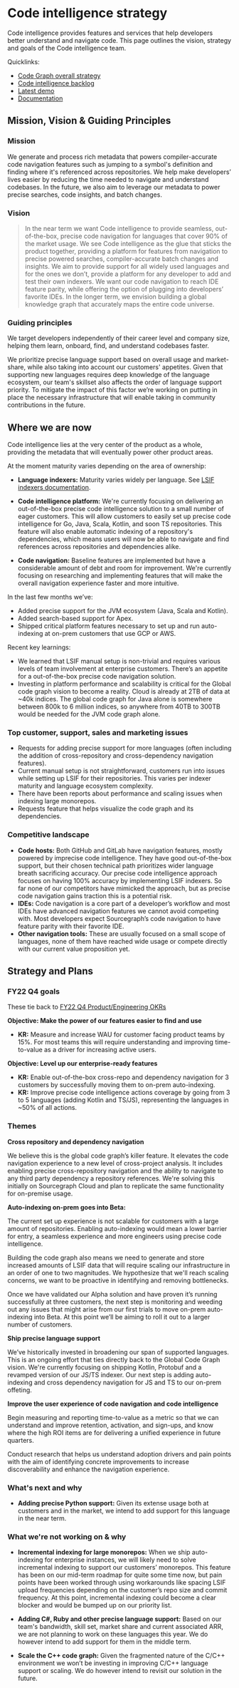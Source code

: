 # Code intelligence strategy

Code intelligence provides features and services that help developers better understand and navigate code. This page outlines the vision, strategy and goals of the Code intelligence team.

Quicklinks:

- [Code Graph overall strategy](../index.md)
- [Code intelligence backlog](https://github.com/orgs/sourcegraph/projects/211)
- [Latest demo](https://www.loom.com/share/b76c3ce971d9498197d4b664a20b20a8)
- [Documentation](https://docs.sourcegraph.com/code_intelligence)

## Mission, Vision & Guiding Principles

### Mission

We generate and process rich metadata that powers compiler-accurate code navigation features such as jumping to a symbol's definition and finding where it's referenced across repositories. We help make developers’ lives easier by reducing the time needed to navigate and understand codebases. In the future, we also aim to leverage our metadata to power precise searches, code insights, and batch changes.

### Vision

> In the near term we want Code intelligence to provide seamless, out-of-the-box, precise code navigation for languages that cover 90% of the market usage.
> We see Code intelligence as the glue that sticks the product together, providing a platform for features from navigation to precise powered searches, compiler-accurate batch changes and insights. We aim to provide support for all widely used languages and for the ones we don’t, provide a platform for any developer to add and test their own indexers.
> We want our code navigation to reach IDE feature parity, while offering the option of plugging into developers’ favorite IDEs.
> In the longer term, we envision building a global knowledge graph that accurately maps the entire code universe.

### Guiding principles

We target developers independently of their career level and company size, helping them learn, onboard, find, and understand codebases faster.

We prioritize precise language support based on overall usage and market-share, while also taking into account our customers' appetites. Given that supporting new languages requires deep knowledge of the language ecosystem, our team's skillset also affects the order of language support priority. To mitigate the impact of this factor we’re working on putting in place the necessary infrastructure that will enable taking in community contributions in the future.

## Where we are now

Code intelligence lies at the very center of the product as a whole, providing the metadata that will eventually power other product areas.

At the moment maturity varies depending on the area of ownership:

- **Language indexers:** Maturity varies widely per language. See [LSIF indexers documentation](https://docs.sourcegraph.com/code_intelligence/references/indexers).

- **Code intelligence platform:** We're currently focusing on delivering an out-of-the-box precise code intelligence solution to a small number of eager customers. This will allow customers to easily set up precise code intelligence for Go, Java, Scala, Kotlin, and soon TS repositories. This feature will also enable automatic indexing of a repository's dependencies, which means users will now be able to navigate and find references across repositories and dependencies alike.

- **Code navigation:** Baseline features are implemented but have a considerable amount of debt and room for improvement. We're currently focusing on researching and implementing features that will make the overall navigation experience faster and more intuitive.

In the last few months we’ve:

- Added precise support for the JVM ecosystem (Java, Scala and Kotlin).
- Added search-based support for Apex.
- Shipped critical platform features necessary to set up and run auto-indexing at on-prem customers that use GCP or AWS.

Recent key learnings:

- We learned that LSIF manual setup is non-trivial and requires various levels of team involvement at enterprise customers. There’s an appetite for a out-of-the-box precise code navigation solution.
- Investing in platform performance and scalability is critical for the Global code graph vision to become a reality. Cloud is already at 2TB of data at ~40k indices. The global code graph for Java alone is somewhere between 800k to 6 million indices, so anywhere from 40TB to 300TB would be needed for the JVM code graph alone.

### Top customer, support, sales and marketing issues

- Requests for adding precise support for more languages (often including the addition of cross-repository and cross-dependency navigation features).
- Current manual setup is not straightforward, customers run into issues while setting up LSIF for their repositories. This varies per indexer maturity and language ecosystem complexity.
- There have been reports about performance and scaling issues when indexing large monorepos.
- Requests feature that helps visualize the code graph and its dependencies.

### Competitive landscape

- **Code hosts:** Both GitHub and GitLab have navigation features, mostly powered by imprecise code intelligence. They have good out-of-the-box support, but their chosen technical path prioritizes wider language breath sacrificing accuracy. Our precise code intelligence approach focuses on having 100% accuracy by implementing LSIF indexers. So far none of our competitors have mimicked the approach, but as precise code navigation gains traction this is a potential risk.
- **IDEs:** Code navigation is a core part of a developer’s workflow and most IDEs have advanced navigation features we cannot avoid competing with. Most developers expect Sourcegraph’s code navigation to have feature parity with their favorite IDE.
- **Other navigation tools:** These are usually focused on a small scope of languages, none of them have reached wide usage or compete directly with our current value proposition yet.

<!-- ### Analyst landscape

- If you are not currently involved with analyst discussions for your product area, you can reach out to Christina for context here and to stay in the loop in the future.
- Are there analysts tracking this product area?
- How are analysts positioning the product? What are areas of improvement? -->

## Strategy and Plans

### FY22 Q4 goals

These tie back to [FY22 Q4 Product/Engineering OKRs](../../../goals/2022_Q4.md#product-engineering)

**Objective: Make the power of our features easier to find and use**

- **KR:** Measure and increase WAU for customer facing product teams by 15%. For most teams this will require understanding and improving time-to-value as a driver for increasing active users.

**Objective: Level up our enterprise-ready features**

- **KR:** Enable out-of-the-box cross-repo and dependency navigation for 3 customers by successfully moving them to on-prem auto-indexing.
- **KR:** Improve precise code intelligence actions coverage by going from 3 to 5 languages (adding Kotlin and TS/JS), representing the languages in ~50% of all actions.

### Themes

**Cross repository and dependency navigation**

  We believe this is the global code graph’s killer feature. It elevates the code navigation experience to a new level of cross-project analysis. It includes enabling precise cross-repository navigation and the ability to navigate to any third party dependency a repository references. We're solving this initially on Sourcegraph Cloud and plan to replicate the same functionality for on-premise usage.

**Auto-indexing on-prem goes into Beta:**

  The current set up experience is not scalable for customers with a large amount of repositories. Enabling auto-indexing would mean a lower barrier for entry, a seamless experience and more engineers using precise code intelligence.

  Building the code graph also means we need to generate and store increased amounts of LSIF data that will require scaling our infrastructure in an order of one to two magnitudes. We hypothesize that we'll reach scaling concerns, we want to be proactive in identifying and removing bottlenecks.

  Once we have validated our Alpha solution and have proven it’s running successfully at three customers, the next step is monitoring and weeding out any issues that might arise from our first trials to move on-prem auto-indexing into Beta. At this point we’ll be aiming to roll it out to a larger number of customers.

**Ship precise language support**

  We’ve historically invested in broadening our span of supported languages. This is an ongoing effort that ties directly back to the Global Code Graph vision. We're currently focusing on shipping Kotlin, Protobuf and a revamped version of our JS/TS indexer. Our next step is adding auto-indexing and cross dependency navigation for JS and TS to our on-prem offeting.

**Improve the user experience of code navigation and code intelligence**
  
  Begin measuring and reporting time-to-value as a metric so that we can understand and improve retention, activation, and sign-ups, and know where the high ROI items are for delivering a unified experience in future quarters.

  Conduct research that helps us understand adoption drivers and pain points with the aim of identifying concrete improvements to increase discoverability and enhance the navigation experience.

### What's next and why

- **Adding precise Python support:** Given its extense usage both at customers and in the market, we intend to add support for this language in the near term.

### What we're not working on & why

- **Incremental indexing for large monorepos:** When we ship auto-indexing for enterprise instances, we will likely need to solve incremental indexing to support our customers’ monorepos. This feature has been on our mid-term roadmap for quite some time now, but pain points have been worked through using workarounds like spacing LSIF upload frequencies depending on the customer’s repo size and commit frequency. At this point, incremental indexing could become a clear blocker and would be bumped up on our priority list.

- **Adding C#, Ruby and other precise language support:** Based on our team's bandwidth, skill set, market share and current associated ARR, we are not planning to work on these languages this year. We do however intend to add support for them in the middle term.

- **Scale the C++ code graph:** Given the fragmented nature of the C/C++ environment we won’t be investing in improving C/C++ language support or scaling. We do however intend to revisit our solution in the future.
